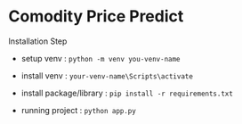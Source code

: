 # Comodity Price Predict

Installation Step
- setup venv : ``` python -m venv you-venv-name ```
- install venv :  ``` your-venv-name\Scripts\activate ```

- install package/library : ``` pip install -r requirements.txt ```
- running project : ``` python app.py ```